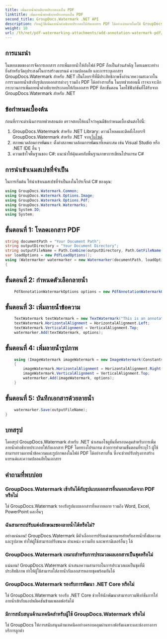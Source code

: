 ```yaml
---
title: เพิ่มลายน้ำคำอธิบายประกอบลงใน PDF
linktitle: เพิ่มลายน้ำคำอธิบายประกอบลงใน PDF
second_title: GroupDocs.Watermark .NET API
description: เรียนรู้วิธีเพิ่มลายน้ำคำอธิบายประกอบให้กับเอกสาร PDF ได้อย่างง่ายดายโดยใช้ GroupDocs.Watermark สำหรับ .NET ปรับปรุงการสร้างแบรนด์เอกสารและความปลอดภัยได้อย่างง่ายดาย
weight: 10
url: /th/net/pdf-watermarking-attachments/add-annotation-watermark-pdf/
---
```

## การแนะนำ
ในขอบเขตของการจัดการเอกสาร การเพิ่มลายน้ำให้กับไฟล์ PDF ถือเป็นส่วนสำคัญ โดยเฉพาะอย่างยิ่งสำหรับวัตถุประสงค์ในการสร้างแบรนด์ ความปลอดภัย และการระบุเอกสาร GroupDocs.Watermark สำหรับ .NET เป็นไลบรารีที่มีประสิทธิภาพซึ่งอำนวยความสะดวกในการรวมลายน้ำเข้ากับรูปแบบเอกสารต่างๆ รวมถึง PDF ได้อย่างราบรื่น ในบทช่วยสอนนี้ เราจะเจาะลึกกระบวนการเพิ่มลายน้ำคำอธิบายประกอบให้กับเอกสาร PDF ทีละขั้นตอน โดยใช้ฟังก์ชันที่ได้รับจาก GroupDocs.Watermark สำหรับ .NET
## ข้อกำหนดเบื้องต้น
ก่อนที่เราจะดำเนินการบทช่วยสอนต่อ ตรวจสอบให้แน่ใจว่าคุณมีข้อกำหนดเบื้องต้นต่อไปนี้:
1.  GroupDocs.Watermark สำหรับ .NET Library: ดาวน์โหลดและติดตั้งไลบรารี GroupDocs.Watermark สำหรับ .NET จาก[เว็บไซต์](https://releases.groupdocs.com/Watermark/net/).
2. สภาพแวดล้อมการพัฒนา: ตั้งค่าสภาพแวดล้อมการพัฒนาที่เหมาะสม เช่น Visual Studio หรือ .NET IDE อื่น ๆ
3. ความเข้าใจพื้นฐานของ C#: แนะนำให้คุ้นเคยกับพื้นฐานภาษาการเขียนโปรแกรม C#

## การนำเข้าเนมสเปซที่จำเป็น
ในการเริ่มต้น ให้นำเข้าเนมสเปซที่จำเป็นลงในโปรเจ็กต์ C# ของคุณ:
```csharp
using GroupDocs.Watermark.Common;
using GroupDocs.Watermark.Options.Image;
using GroupDocs.Watermark.Options.Pdf;
using GroupDocs.Watermark.Watermarks;
using System.IO;
using System;
```
## ขั้นตอนที่ 1: โหลดเอกสาร PDF
```csharp
string documentPath = "Your Document Path";
string outputDirectory = "Your Document Directory";
string outputFileName = Path.Combine(outputDirectory, Path.GetFileName(documentPath));
var loadOptions = new PdfLoadOptions();
using (Watermarker watermarker = new Watermarker(documentPath, loadOptions))
{
```
## ขั้นตอนที่ 2: กำหนดตัวเลือกลายน้ำ
```csharp
	PdfAnnotationWatermarkOptions options = new PdfAnnotationWatermarkOptions();
```
## ขั้นตอนที่ 3: เพิ่มลายน้ำข้อความ
```csharp
	TextWatermark textWatermark = new TextWatermark("This is an annotation watermark", new Font("Arial", 8));
	textWatermark.HorizontalAlignment = HorizontalAlignment.Left;
	textWatermark.VerticalAlignment = VerticalAlignment.Top;
	watermarker.Add(textWatermark, options);
```
## ขั้นตอนที่ 4: เพิ่มลายน้ำรูปภาพ
```csharp
	using (ImageWatermark imageWatermark = new ImageWatermark(Constants.ProtectJpg))
	{
		imageWatermark.HorizontalAlignment = HorizontalAlignment.Right;
		imageWatermark.VerticalAlignment = VerticalAlignment.Top;
		watermarker.Add(imageWatermark, options);
	}
```
## ขั้นตอนที่ 5: บันทึกเอกสารด้วยลายน้ำ
```csharp
	watermarker.Save(outputFileName);
}
```

## บทสรุป
โดยสรุป GroupDocs.Watermark สำหรับ .NET นำเสนอโซลูชันที่ครอบคลุมสำหรับการเพิ่มลายน้ำคำอธิบายประกอบให้กับเอกสาร PDF โดยทางโปรแกรม ด้วยการทำตามขั้นตอนที่ระบุไว้ ผู้ใช้สามารถรวมลายน้ำข้อความและรูปภาพลงในไฟล์ PDF ได้อย่างราบรื่น ซึ่งจะช่วยปรับปรุงการสร้างแบรนด์และความปลอดภัยในเอกสาร
## คำถามที่พบบ่อย
### GroupDocs.Watermark เข้ากันได้กับรูปแบบเอกสารอื่นนอกเหนือจาก PDF หรือไม่
ใช่ GroupDocs.Watermark รองรับรูปแบบเอกสารที่หลากหลาย รวมถึง Word, Excel, PowerPoint และอื่นๆ
### ฉันสามารถปรับแต่งลักษณะของลายน้ำได้หรือไม่?
อย่างแน่นอน! GroupDocs.Watermark มีตัวเลือกการปรับแต่งมากมายสำหรับลายน้ำทั้งข้อความและรูปภาพ ทำให้ผู้ใช้สามารถปรับขนาด ตำแหน่ง ความทึบ และพารามิเตอร์อื่นๆ ได้
### GroupDocs.Watermark เหมาะสำหรับการประมวลผลเอกสารเป็นชุดหรือไม่
แน่นอน! GroupDocs.Watermark นำเสนอความสามารถในการประมวลผลเป็นชุดที่มีประสิทธิภาพ ทำให้ผู้ใช้สามารถใส่ลายน้ำกับเอกสารหลายชุดพร้อมกันได้
### GroupDocs.Watermark รองรับการพัฒนา .NET Core หรือไม่
ใช่ GroupDocs.Watermark รองรับ .NET Core ช่วยให้นักพัฒนาสามารถรวมฟังก์ชันการใส่ลายน้ำเข้ากับแอปพลิเคชันข้ามแพลตฟอร์มได้
### มีการสนับสนุนด้านเทคนิคสำหรับผู้ใช้ GroupDocs.Watermark หรือไม่
ใช่ GroupDocs ให้การสนับสนุนด้านเทคนิคอย่างครอบคลุมผ่านทางฟอรัมเฉพาะและช่องทางการบริการลูกค้า